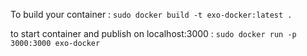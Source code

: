 To build your container :
```sudo docker build -t exo-docker:latest .```

to start container and publish on localhost:3000 :
```sudo docker run -p 3000:3000 exo-docker```